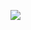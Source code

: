 ![](https://media.githubusercontent.com/media/dyzz/dyzz.github.io/master/images/IconConflagrate.png)